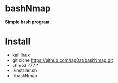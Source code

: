 # bashNmap
<b>Simple bash program . </b>

# Install
* kali linux 
* git clone https://github.com/rap0at/bashNmap.git
* chmod 777 *
* ./installer.sh
* ./bashNmap
